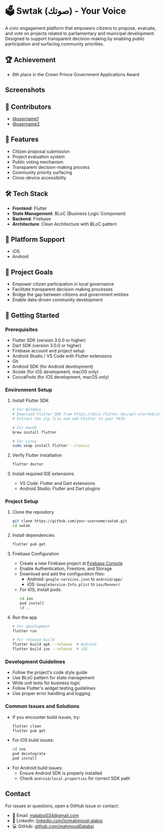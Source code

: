 # 🗳️ Swtak (صوتك) - Your Voice

A civic engagement platform that empowers citizens to propose, evaluate, and vote on projects related to parliamentary and municipal development. Designed to support transparent decision-making by enabling public participation and surfacing community priorities.

## 🏆 Achievement
- 6th place in the Crown Prince Government Applications Award

## Screenshots


## 👥 Contributors

- [@username1](https://github.com/username1)
- [@username2](https://github.com/username2)

## 🚀 Features
- Citizen proposal submission
- Project evaluation system
- Public voting mechanism
- Transparent decision-making process
- Community priority surfacing
- Cross-device accessibility

## 🛠️ Tech Stack
- **Frontend**: Flutter
- **State Management**: BLoC (Business Logic Component)
- **Backend**: Firebase
- **Architecture**: Clean Architecture with BLoC pattern

## 📱 Platform Support
- iOS
- Android

## 🎯 Project Goals
- Empower citizen participation in local governance
- Facilitate transparent decision-making processes
- Bridge the gap between citizens and government entities
- Enable data-driven community development

## 🔧 Getting Started

### Prerequisites
- Flutter SDK (version 3.0.0 or higher)
- Dart SDK (version 3.0.0 or higher)
- Firebase account and project setup
- Android Studio / VS Code with Flutter extensions
- Git
- Android SDK (for Android development)
- Xcode (for iOS development, macOS only)
- CocoaPods (for iOS development, macOS only)

### Environment Setup
1. Install Flutter SDK
   ```bash
   # For Windows
   # Download Flutter SDK from https://docs.flutter.dev/get-started/install/windows
   # Extract the zip file and add Flutter to your PATH

   # For macOS
   brew install flutter

   # For Linux
   sudo snap install flutter --classic
   ```

2. Verify Flutter installation
   ```bash
   flutter doctor
   ```

3. Install required IDE extensions
   - VS Code: Flutter and Dart extensions
   - Android Studio: Flutter and Dart plugins

### Project Setup
1. Clone the repository
   ```bash
   git clone https://github.com/your-username/swtak.git
   cd swtak
   ```

2. Install dependencies
   ```bash
   flutter pub get
   ```

3. Firebase Configuration
   - Create a new Firebase project at [Firebase Console](https://console.firebase.google.com/)
   - Enable Authentication, Firestore, and Storage
   - Download and add the configuration files:
     - Android: `google-services.json` to `android/app/`
     - iOS: `GoogleService-Info.plist` to `ios/Runner/`
   - For iOS, install pods:
     ```bash
     cd ios
     pod install
     cd ..
     ```

4. Run the app
   ```bash
   # For development
   flutter run

   # For release build
   flutter build apk --release  # Android
   flutter build ios --release  # iOS
   ```

### Development Guidelines
- Follow the project's code style guide
- Use BLoC pattern for state management
- Write unit tests for business logic
- Follow Flutter's widget testing guidelines
- Use proper error handling and logging

### Common Issues and Solutions
- If you encounter build issues, try:
  ```bash
  flutter clean
  flutter pub get
  ```
- For iOS build issues:
  ```bash
  cd ios
  pod deintegrate
  pod install
  ```
- For Android build issues:
  - Ensure Android SDK is properly installed
  - Check `android/local.properties` for correct SDK path


## Contact

For issues or questions, open a GitHub issue or contact:
- 📧 Email: [malabsi034@gmail.com](mailto:malabsi034@gmail.com)
- 💼 LinkedIn: [linkedin.com/in/mahmoud-alabsi](https://www.linkedin.com/in/mahmoud-alabsi)
- 💻 GitHub: [github.com/mahmoud0alabsi](https://github.com/mahmoud0alabsi)
